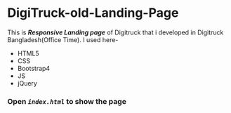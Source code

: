 # DigiTruck-old-Landing-Page
This is ***Responsive Landing page*** of Digitruck that i developed in Digitruck Bangladesh(Office Time). I used here-
- HTML5
- CSS
- Bootstrap4
- JS
- jQuery

### Open ***`index.html`*** to show the page
